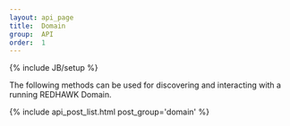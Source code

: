 ```yaml
---
layout: api_page
title:  Domain
group:  API
order:  1
---
```

{% include JB/setup %}

The following methods can be used for discovering and interacting with a running REDHAWK Domain.

{% include api_post_list.html post_group='domain' %}